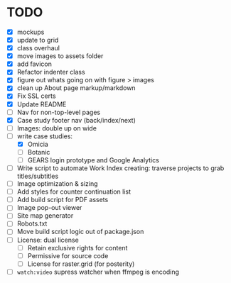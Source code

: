 # TODO
- [x] mockups
- [x] update to grid
- [x] class overhaul
- [x] move images to assets folder
- [x] add favicon
- [x] Refactor indenter class
- [x] figure out whats going on with figure > images 
- [x] clean up About page markup/markdown
- [x] Fix SSL certs
- [x] Update README
- [ ] Nav for non-top-level pages
- [x] Case study footer nav (back/index/next)
- [ ] Images: double up on wide
- [ ] write case studies:
  - [x] Omicia
  - [ ] Botanic
  - [ ] GEARS login prototype and Google Analytics
- [ ] Write script to automate Work Index creating: traverse projects to grab titles/subtitles
- [ ] Image optimization & sizing
- [ ] Add styles for counter continuation list
- [ ] Add build script for PDF assets
- [ ] Image pop-out viewer
- [ ] Site map generator
- [ ] Robots.txt
- [ ] Move build script logic out of package.json
- [ ] License: dual license
  - [ ] Retain exclusive rights for content
  - [ ] Permissive for source code
  - [ ] License for raster.grid (for posterity)
- [ ] `watch:video` supress watcher when ffmpeg is encoding
